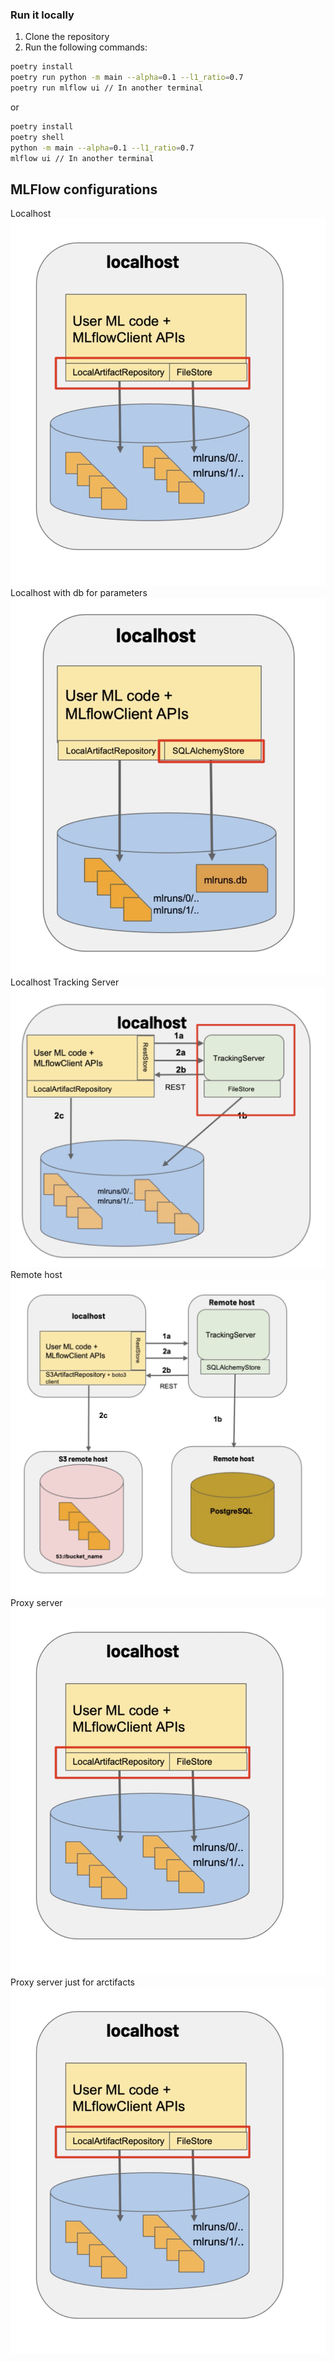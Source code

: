 ### Run it locally

1. Clone the repository
2. Run the following commands:

```bash
poetry install
poetry run python -m main --alpha=0.1 --l1_ratio=0.7
poetry run mlflow ui // In another terminal
```

or

```bash
poetry install
poetry shell
python -m main --alpha=0.1 --l1_ratio=0.7
mlflow ui // In another terminal
```

## MLFlow configurations

Localhost ![MLFlow configurations](docs/.attachments/tracking_server1.png)
Localhost with db for parameters ![MLFlow configurations](docs/.attachments/tracking_server2.png)
Localhost Tracking Server ![MLFlow configurations](docs/.attachments/tracking_server3.png)
Remote host ![MLFlow configurations](docs/.attachments/tracking_server4.png)
Proxy server ![MLFlow configurations](docs/.attachments/tracking_server1.png)
Proxy server just for arctifacts ![MLFlow configurations](docs/.attachments/tracking_server1.png)

